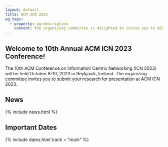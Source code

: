 ```yaml
---
layout: default
title: ACM ICN 2023
og_tags:
  - property: og:description
    content: The organizing committee is delighted to invite you to ACM ICN 2023.
---
```


## Welcome to 10th Annual ACM ICN 2023 Conference!

The 10th ACM Conference on Information Centric Networking (ICN 2023) will be held October 8-10, 2023 in Reykjavik, Iceland. The organizing committee invites you to submit your research for presentation at ACM ICN 2023.

## News
{% include news.html %}

## Important Dates
{% include dates.html track = "main" %}
